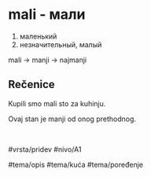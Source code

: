 # mali - мали

1. маленький  
2. незначительный, малый

mali → manji → najmanji

## Rečenice

Kupili smo mali sto za kuhinju.

Ovaj stan je manji od onog prethodnog.

<br>

#vrsta/pridev
#nivo/A1

#tema/opis
#tema/kuća
#tema/poređenje
